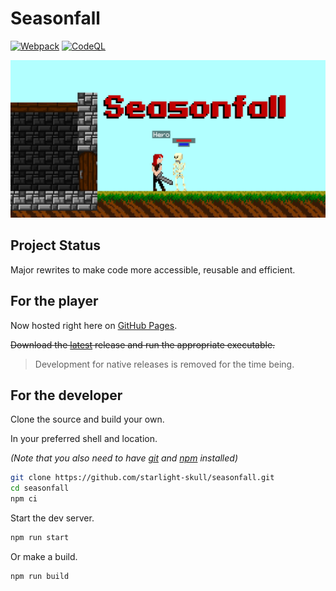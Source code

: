 # Seasonfall

[![Webpack](https://github.com/Starlight-Skull/seasonfall/actions/workflows/webpack.yml/badge.svg)](https://github.com/Starlight-Skull/seasonfall/actions/workflows/webpack.yml)
[![CodeQL](https://github.com/Starlight-Skull/seasonfall/actions/workflows/codeql-analysis.yml/badge.svg?branch=development)](https://github.com/Starlight-Skull/seasonfall/actions/workflows/codeql-analysis.yml)

[![Seasonfall](./Misc/Banner.png)](https://starlight-skull.github.io/seasonfall/)

## Project Status

Major rewrites to make code more accessible, reusable and efficient.

## For the player

Now hosted right here on [GitHub Pages](https://starlight-skull.github.io/seasonfall/).

~~Download the [latest](https://github.com/starlight-skull/seasonfall/releases/latest) release and run the appropriate executable.~~

> Development for native releases is removed for the time being.

## For the developer

Clone the source and build your own.

In your preferred shell and location.

_(Note that you also need to have [git](https://git-scm.com/downloads) and [npm](https://nodejs.org/en/download/) installed)_

```bash
git clone https://github.com/starlight-skull/seasonfall.git
cd seasonfall
npm ci
```

Start the dev server.

```bash
npm run start
```

Or make a build.

```bash
npm run build
```
